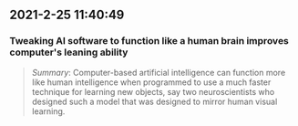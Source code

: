## 2021-2-25 11:40:49  
### Tweaking AI software to function like a human brain improves computer's leaning ability  
> _Summary_: Computer-based artificial intelligence can function more like human intelligence 
> when programmed to use a much faster technique for learning new objects, 
> say two neuroscientists who designed such a model that was designed to mirror human visual learning.
